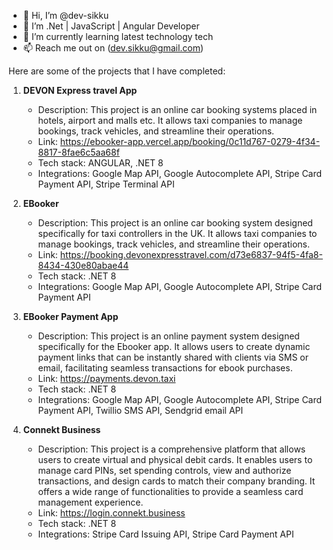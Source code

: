 - 👋 Hi, I’m @dev-sikku
- 👀 I’m .Net | JavaScript | Angular Developer
- 🌱 I’m currently learning latest technology tech
- 📫 Reach me out on (dev.sikku@gmail.com)

Here are some of the projects that I have completed:

1. **DEVON Express travel App**
   - Description: This project is an online car booking systems placed in hotels, airport and malls etc. It allows taxi companies to manage bookings, track vehicles, and streamline their operations.
   - Link: https://ebooker-app.vercel.app/booking/0c11d767-0279-4f34-8817-8fae6c5aa68f
   - Tech stack: ANGULAR, .NET 8
   - Integrations: Google Map API, Google Autocomplete API, Stripe Card Payment API, Stripe Terminal API

2. **EBooker**
   - Description: This project is an online car booking system designed specifically for taxi controllers in the UK. It allows taxi companies to manage bookings, track vehicles, and streamline their operations.
   - Link: https://booking.devonexpresstravel.com/d73e6837-94f5-4fa8-8434-430e80abae44
   - Tech stack: .NET 8
   - Integrations: Google Map API, Google Autocomplete API, Stripe Card Payment API

3. **EBooker Payment App**
   - Description: This project is an online payment system designed specifically for the Ebooker app. It allows users to create dynamic payment links that can be instantly shared with clients via SMS or email, facilitating seamless transactions for ebook purchases.
   - Link: https://payments.devon.taxi
   - Tech stack: .NET 8
   - Integrations: Google Map API, Google Autocomplete API, Stripe Card Payment API, Twillio SMS API, Sendgrid email API

5. **Connekt Business**
   - Description: This project is a comprehensive platform that allows users to create virtual and physical debit cards. It enables users to manage card PINs, set spending controls, view and authorize transactions, and design cards to match their company branding. It offers a wide range of functionalities to provide a seamless card management experience.
   - Link: https://login.connekt.business
   - Tech stack: .NET 8
   - Integrations: Stripe Card Issuing API, Stripe Card Payment API

<!---
dev-sikku/dev-sikku is a ✨ special ✨ repository because its `README.md` (this file) appears on your GitHub profile.
You can click the Preview link to take a look at your changes.
--->
